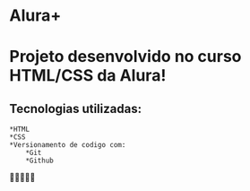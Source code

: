 # Alura+

# Projeto desenvolvido no curso HTML/CSS da Alura!

## Tecnologias utilizadas:
    *HTML
    *CSS
    *Versionamento de codigo com:
        *Git
        *Github

🤘🤘🤘🤘🤘